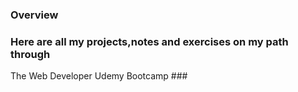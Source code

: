### Overview ###

### Here are all my projects,notes and exercises on my path through 
The Web Developer Udemy Bootcamp ###